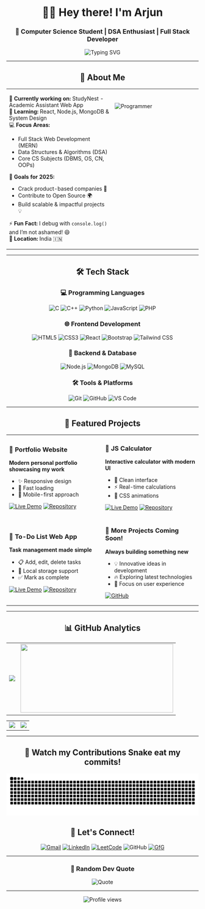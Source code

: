 <div align="center">
  
# 👨‍💻 Hey there! I'm Arjun 
### 🚀 Computer Science Student | DSA Enthusiast | Full Stack Developer

<img src="https://readme-typing-svg.herokuapp.com?font=Fira+Code&pause=1000&color=00D9FF&center=true&vCenter=true&width=435&lines=Welcome+to+my+GitHub+Profile!;Computer+Science+Student;Full+Stack+Web+Developer;DSA+Problem+Solver;Always+Learning+Something+New!" alt="Typing SVG" />

---
## 🌟 About Me  

<table>
<tr>
<td width="55%" valign="top">

🔭 **Currently working on:** StudyNest - Academic Assistant Web App  
🌱 **Learning:** React, Node.js, MongoDB & System Design  
💻 **Focus Areas:**  
- Full Stack Web Development (MERN)  
- Data Structures & Algorithms (DSA)  
- Core CS Subjects (DBMS, OS, CN, OOPs)  

🎯 **Goals for 2025:**  
- Crack product-based companies 🚀  
- Contribute to Open Source 🌍  
- Build scalable & impactful projects 💡  

⚡ **Fun Fact:** I debug with `console.log()` and I’m not ashamed! 😄  
📍 **Location:** India 🇮🇳  

</td>
<td width="45%" valign="top">
<br><br>
<img alt="Programmer" width="400" src="https://miro.medium.com/v2/resize:fit:748/1*fnzNwtof_7IKOSkAWvk0-Q.png">
</td>
</tr>
</table>


---


## 🛠️ Tech Stack

### 💻 Programming Languages
![C](https://img.shields.io/badge/C-00599C?style=for-the-badge&logo=c&logoColor=white)
![C++](https://img.shields.io/badge/C++-00599C?style=for-the-badge&logo=cplusplus&logoColor=white)
![Python](https://img.shields.io/badge/Python-FFD43B?style=for-the-badge&logo=python&logoColor=blue)
![JavaScript](https://img.shields.io/badge/JavaScript-F7DF1E?style=for-the-badge&logo=javascript&logoColor=black)
![PHP](https://img.shields.io/badge/PHP-777BB4?style=for-the-badge&logo=php&logoColor=white)

### 🌐 Frontend Development
![HTML5](https://img.shields.io/badge/HTML5-E34F26?style=for-the-badge&logo=html5&logoColor=white)
![CSS3](https://img.shields.io/badge/CSS3-1572B6?style=for-the-badge&logo=css3&logoColor=white)
![React](https://img.shields.io/badge/React-61DAFB?style=for-the-badge&logo=react&logoColor=000000)
![Bootstrap](https://img.shields.io/badge/Bootstrap-7952B3?style=for-the-badge&logo=bootstrap&logoColor=white)
![Tailwind CSS](https://img.shields.io/badge/Tailwind_CSS-38BDF8?style=for-the-badge&logo=tailwind-css&logoColor=black)
### 🔧 Backend & Database
![Node.js](https://img.shields.io/badge/Node.js-339933?style=for-the-badge&logo=nodedotjs&logoColor=white)
![MongoDB](https://img.shields.io/badge/MongoDB-4EA94B?style=for-the-badge&logo=mongodb&logoColor=white)
![MySQL](https://img.shields.io/badge/MySQL-005C84?style=for-the-badge&logo=mysql&logoColor=white)

### 🛠️ Tools & Platforms
![Git](https://img.shields.io/badge/Git-F05032?style=for-the-badge&logo=git&logoColor=white)
![GitHub](https://img.shields.io/badge/GitHub-24292F?style=for-the-badge&logo=github&logoColor=white)
![VS Code](https://img.shields.io/badge/VS%20Code-0078D4?style=for-the-badge&logo=visualstudiocode&logoColor=white)

---

## 🌟 Featured Projects

<table>
<tr>
<td width="50%">

### 🎨 Portfolio Website
**Modern personal portfolio showcasing my work**
- ✨ Responsive design
- 🚀 Fast loading
- 📱 Mobile-first approach

[![Live Demo](https://img.shields.io/badge/Live%20Demo-Try%20Now-FFD700?style=for-the-badge&logo=google-chrome&logoColor=000000)](https://arjun-uu.github.io/My-Portfolio/)
[![Repository](https://img.shields.io/badge/Repo-View%20Code-blue?style=for-the-badge&logo=github)](https://github.com/arjun-uu/My-Portfolio)

</td>
<td width="50%">

### 🧮 JS Calculator  
**Interactive calculator with modern UI**
- 🎯 Clean interface
- ⚡ Real-time calculations
- 🎨 CSS animations

[![Live Demo](https://img.shields.io/badge/Live%20Demo-Try%20Now-FFD700?style=for-the-badge&logo=google-chrome&logoColor=000000)](https://arjun-uu.github.io/JS-Calculator/)
[![Repository](https://img.shields.io/badge/Repo-View%20Code-blue?style=for-the-badge&logo=github)](https://github.com/arjun-uu/JS-Calculator)

</td>
</tr>
<tr>
<td width="50%">

### 📝 To-Do List Web App
**Task management made simple**  
- 📋 Add, edit, delete tasks
- 💾 Local storage support
- ✅ Mark as complete

[![Live Demo](https://img.shields.io/badge/Live%20Demo-Try%20Now-FFD700?style=for-the-badge&logo=google-chrome&logoColor=000000)](https://arjun-uu.github.io/To-Do-List-Web-App/)
[![Repository](https://img.shields.io/badge/Repo-View%20Code-blue?style=for-the-badge&logo=github)](https://github.com/arjun-uu/To-Do-List-Web-App)

</td>
<td width="50%">

### 🚀 More Projects Coming Soon!
**Always building something new**
- 💡 Innovative ideas in development
- 🔥 Exploring latest technologies  
- 🎯 Focus on user experience

[![GitHub](https://img.shields.io/badge/Follow-My%20Journey-blue?style=for-the-badge&logo=github)](https://github.com/arjun-uu)

</td>
</tr>
</table>

---

## 📊 GitHub Analytics

<table>
<tr>
<td>
<img width="400" src="https://github-readme-stats.vercel.app/api?username=arjun-uu&show_icons=true&theme=tokyonight&hide_border=true&count_private=true" />
</td>
<td>
<img width="400" height="180" src="https://github-readme-streak-stats-salesp07.vercel.app/?user=arjun-uu&theme=tokyonight&hide_border=true" />
</td>
</tr>
</table>

<table>
<tr>
<td>
<img width="600" src="https://github-readme-activity-graph.vercel.app/graph?username=arjun-uu&theme=tokyo-night&hide_border=true&area=true" />
</td>
<td>
<img width="400" src="https://github-readme-stats.vercel.app/api/top-langs/?username=arjun-uu&layout=compact&theme=tokyonight&hide_border=true" />
</td>
</tr>
</table>

---

## 🐍 Watch my Contributions Snake eat my commits!

<picture>
  <source media="(prefers-color-scheme: dark)" srcset="https://raw.githubusercontent.com/arjun-uu/arjun-uu/output/github-contribution-grid-snake-dark.svg">
  <source media="(prefers-color-scheme: light)" srcset="https://raw.githubusercontent.com/arjun-uu/arjun-uu/output/github-contribution-grid-snake.svg">
  <img alt="github contribution grid snake animation" src="https://raw.githubusercontent.com/arjun-uu/arjun-uu/output/github-contribution-grid-snake.svg">
</picture>

## 🤝 Let's Connect!
[![Gmail](https://img.shields.io/badge/Gmail-EA4335?style=for-the-badge&logo=gmail&logoColor=white)](mailto:arjunadps662@gmail.com)
[![LinkedIn](https://img.shields.io/badge/LinkedIn-0A66C2?style=for-the-badge&logo=linkedin&logoColor=white)](https://www.linkedin.com/in/arjun-uit/)
[![LeetCode](https://img.shields.io/badge/LeetCode-FFA116?style=for-the-badge&logo=leetcode&logoColor=black)](https://leetcode.com/arjun_uit/)
![GitHub](https://img.shields.io/badge/GitHub-24292F?style=for-the-badge&logo=github&logoColor=white)
[![GfG](https://img.shields.io/badge/GeeksforGeeks-0F9D58?style=for-the-badge&logo=geeksforgeeks&logoColor=black)](https://www.geeksforgeeks.org/user/arjun-uit/)


---

### 💭 Random Dev Quote
![Quote](https://quotes-github-readme.vercel.app/api?type=horizontal&theme=tokyonight)

---

<img src="https://komarev.com/ghpvc/?username=arjun-uu&style=for-the-badge&color=blue" alt="Profile views" />


</div>
